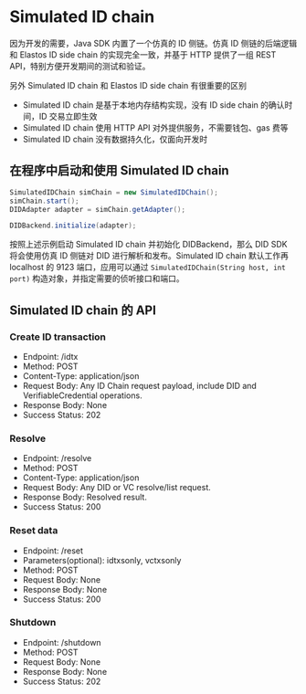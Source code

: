 # Simulated ID chain

因为开发的需要，Java SDK 内置了一个仿真的 ID 侧链。仿真 ID 侧链的后端逻辑和 Elastos ID side chain 的实现完全一致，并基于 HTTP 提供了一组 REST API，特别方便开发期间的测试和验证。

另外 Simulated ID chain 和 Elastos ID side chain 有很重要的区别

- Simulated ID chain 是基于本地内存结构实现，没有 ID side chain 的确认时间，ID 交易立即生效
- Simulated ID chain 使用 HTTP API 对外提供服务，不需要钱包、gas 费等
- Simulated ID chain 没有数据持久化，仅面向开发时

## 在程序中启动和使用 Simulated ID chain

```java
SimulatedIDChain simChain = new SimulatedIDChain();
simChain.start();
DIDAdapter adapter = simChain.getAdapter();

DIDBackend.initialize(adapter);
```

按照上述示例启动 Simulated ID chain 并初始化 DIDBackend，那么 DID SDK 将会使用仿真 ID 侧链对 DID 进行解析和发布。Simulated ID chain 默认工作再 localhost 的 9123 端口，应用可以通过 `SimulatedIDChain(String host, int port)` 构造对象，并指定需要的侦听接口和端口。

## Simulated ID chain 的 API

### Create ID transaction

- Endpoint: /idtx
- Method: POST
- Content-Type: application/json
- Request Body: Any ID Chain request payload, include DID and VerifiableCredential operations.
- Response Body: None
- Success Status: 202

### Resolve

- Endpoint: /resolve
- Method: POST
- Content-Type: application/json
- Request Body: Any DID or VC resolve/list request.
- Response Body: Resolved result.
- Success Status: 200

### Reset data

- Endpoint: /reset
- Parameters(optional): idtxsonly, vctxsonly
- Method: POST
- Request Body: None
- Response Body: None
- Success Status: 200

### Shutdown

- Endpoint: /shutdown
- Method: POST
- Request Body: None
- Response Body: None
- Success Status: 202